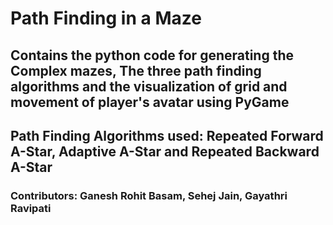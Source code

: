 # Path Finding in a Maze
## Contains the python code for generating the Complex mazes, The three path finding algorithms and the visualization of grid and movement of player's avatar using PyGame
## Path Finding Algorithms used: Repeated Forward A-Star, Adaptive A-Star and Repeated Backward A-Star
### Contributors:  Ganesh Rohit Basam, Sehej Jain, Gayathri Ravipati

